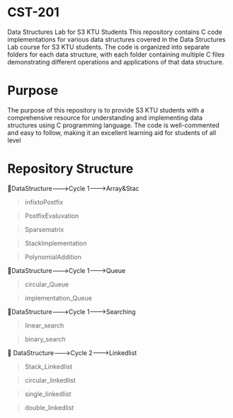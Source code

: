 # CST-201

Data Structures Lab for S3 KTU Students
This repository contains C code implementations for various data structures covered in the Data Structures Lab course for S3 KTU students. The code is organized into separate folders for each data structure, with each folder containing multiple C files demonstrating different operations and applications of that data structure.

# Purpose
The purpose of this repository is to provide S3 KTU students with a comprehensive resource for understanding and implementing data structures using C programming language. The code is well-commented and easy to follow, making it an excellent learning aid for students of all level

# Repository Structure
 📂DataStructure--->Cycle 1--->Array&Stac
 >infixtoPostfix

 >PostfixEvaluvation

 >Sparsematrix

 >StackImplementation

 >PolynomialAddition
	      
📂DataStructure--->Cycle 1--->Queue
 >circular_Queue

 >implementation_Queue

 📂DataStructure--->Cycle 1--->Searching
 >linear_search

>binary_search

📂 DataStructure--->Cycle 2--->Linkedlist
>Stack_Linkedlist

>circular_linkedlist

>single_linkedlist

>double_linkedlist
	    

           
        
  				 
					 
					 

         

       
          
